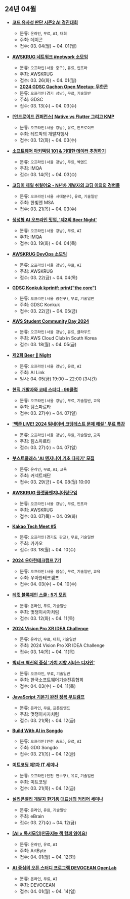 ## 24년 04월
- __[코드 유사성 판단 시즌2 AI 경진대회](https://dacon.io/competitions/official/236228/overview/description)__
  - 분류: `온라인`, `무료`, `AI`, `대회`
  - 주최: 데이콘
  - 접수: 03. 04(월) ~ 04. 01(월)

- __[AWSKRUG 네트워크 #network 소모임](https://www.meetup.com/awskrug/events/299998349/)__
  - 분류: `오프라인(서울 중구)`, `유료`, `인프라`
  - 주최: AWSKRUG
  - 접수: 03. 26(화) ~ 04. 01(월)
  - __[2024 GDSC Gachon Open Meetup: 무한콘](https://gdsc.community.dev/events/details/developer-student-clubs-gachon-university-presents-2024-gdsc-gachon-open-meetup-muhankon/)__
  - 분류: `오프라인(경기 성남)`, `무료`, `기술일반`
  - 주최: GDSC
  - 접수: 03. 13(수) ~ 04. 03(수)
- __[[안드로이드 컨퍼런스] Native vs Flutter 그리고 KMP](https://event-us.kr/ted/event/79581)__
  - 분류: `오프라인(서울 강남)`, `유료`, `안드로이드`
  - 주최: 테드박의 개발자행사
  - 접수: 03. 12(화) ~ 04. 03(수)
- __[소프트웨어 아키텍팅 101 & 거대한 데이터 추정하기](https://festa.io/events/4914)__
  - 분류: `오프라인(서울 강남)`, `무료`, `벡엔드`
  - 주최: IMQA
  - 접수: 03. 14(목) ~ 04. 03(수)
- __[코딩이 제일 쉬웠어요 - N년차 개발자의 코딩 이외의 경험들](https://festa.io/events/4908)__
  - 분류: `오프라인(서울 서대문구)`, `유료`, `기술일반`
  - 주최: 한빛앤 MSA
  - 접수: 03. 21(목) ~ 04. 03(수)
- __[생성형 AI 오프라인 밋업, '제2회 Beer Night'](https://vvd.bz/dKSb)__
  - 분류: `오프라인(서울 강남)`, `무료`, `AI`
  - 주최: IMQA
  - 접수: 03. 19(화) ~ 04. 04(목)
- __[AWSKRUG DevOps 소모임](https://www.meetup.com/awskrug/events/299883105/)__
  - 분류: `오프라인(서울 강남)`, `무료`, `AI`
  - 주최: AWSKRUG
  - 접수: 03. 22(금) ~ 04. 04(목)
- __[GDSC Konkuk kprintf: print("the core")](https://festa.io/events/4948)__
  - 분류: `오프라인(서울 광진구)`, `무료`, `기술일반`
  - 주최: GDSC Konkuk
  - 접수: 03. 22(금) ~ 04. 05(금)
- __[AWS Student Community Day 2024](https://festa.io/events/4828)__
  - 분류: `오프라인(서울 강남)`, `유료`, `클라우드`
  - 주최: AWS Cloud Club in South Korea
  - 접수: 03. 18(월) ~ 04. 05(금)
- __[제2회 Beer 🍻 Night](https://vvd.bz/dKSb)__
  - 분류: `오프라인(서울 강남)`, `유료`, `AI`
  - 주최: AI Link
  - 일시: 04. 05(금) 19:00 ~ 22:00 (3시간)
- __[현직 개발자와 코테 스터디 : 99클럽](https://99club.oopy.io/?utm_source=github_dev_event&utm_medium=earned&utm_campaign=%ED%95%AD%ED%95%B4&utm_content=%EB%A6%AC%EB%93%9C%ED%9A%8D%EB%93%9D&utm_term=%EC%9B%8C%EB%8B%88_240319)__
  - 분류: `오프라인(서울 강남)`, `무료`, `기술일반`, `교육`
  - 주최: 팀스파르타
  - 접수: 03. 27(수) ~ 04. 07(일)
- __['백준 LIVE! 2024 팀네이버 코딩테스트 문제 해설 ' 무료 특강](https://99club.oopy.io/?utm_source=github_dev_event&utm_medium=earned&utm_campaign=%ED%95%AD%ED%95%B4&utm_content=%EB%A6%AC%EB%93%9C%ED%9A%8D%EB%93%9D&utm_term=%EC%9B%8C%EB%8B%88_240319)__
  - 분류: `오프라인(서울 강남)`, `무료`, `기술일반`, `교육`
  - 주최: 팀스파르타
  - 접수: 03. 27(수) ~ 04. 07(일)
- __[부스트클래스 'AI 엔지니어 기초 다지기' 모집](https://m.post.naver.com/viewer/postView.naver?volumeNo=37399088&memberNo=34635212)__
  - 분류: `온라인`, `무료`, `AI`, `교육`
  - 주최: 커넥트재단
  - 접수: 03. 29(금) ~ 04. 08(월) 10:00
- __[AWSKRUG 플랫폼엔지니어링모임](https://www.meetup.com/awskrug/events/300007064/)__
  - 분류: `오프라인(서울 강남)`, `무료`, `인프라`
  - 주최: AWSKRUG
  - 접수: 03. 07(목) ~ 04. 09(화)
- __[Kakao Tech Meet #5](https://festa.io/events/4919)__
  - 분류: `오프라인(경기도 판교)`, `무료`, `기술일반`
  - 주최: 카카오
  - 접수: 03. 18(월) ~ 04. 10(수)
- __[2024 우아한테크캠프 7기](https://techblog.woowahan.com/16979/)__
  - 분류: `오프라인(서울 잠실)`, `무료`, `기술일반`, `교육`
  - 주최: 우아한테크캠프
  - 접수: 04. 03(수) ~ 04. 10(수)
- __[테킷 블록체인 스쿨 : 5기 모집](https://www.wanted.co.kr/events/techit-kdt-blockchain-5th)__
  - 분류: `온라인`, `무료`, `기술일반`
  - 주최: 멋쟁이사자처럼
  - 접수: 03. 12(화) ~ 04. 11(목)
- __[2024 Vision Pro XR IDEA Challenge](https://cyan-emails-724482.framer.app/)__
  - 분류: `온라인`, `무료`, `대회`, `기술일반`
  - 주최:  2024 Vision Pro XR IDEA Challenge
  - 접수: 03. 14(목) ~ 04. 11(목)
- __[빅테크 혁신의 중심 ‘가치 지향 서비스 디자인’](https://www.kosta.or.kr/notice/?q=YToxOntzOjEyOiJrZXl3b3JkX3R5cGUiO3M6MzoiYWxsIjt9&bmode=view&idx=18565845&t=board)__
  - 분류: `오프라인`, `무료`, `기술일반`
  - 주최:  한국소프트웨어기술진흥협회
  - 접수: 04. 03(수) ~ 04. 11(목)
- __[JavaScript 기본기 완전 정복 부트캠프](https://www.wanted.co.kr/events/techit-kdt-frontend-10th)__
  - 분류: `온라인`, `무료`, `프론트엔드`
  - 주최: 멋쟁이사자처럼
  - 접수: 03. 21(목) ~ 04. 12(금)
- __[Build With AI in Songdo](https://festa.io/events/4910)__
  - 분류: `오프라인(인천 송도)`, `유료`, `AI`
  - 주최:  GDG Songdo
  - 접수: 03. 21(목) ~ 04. 12(금)
- __[미트코딩 제1차 IT 세미나](https://festa.io/events/4974)__
  - 분류: `오프라인(인천 연수구)`, `유료`, `기술일반`
  - 주최: 미트코딩
  - 접수: 03. 21(목) ~ 04. 12(금)
- __[실리콘밸리 개발자 한기용 대표님의 커리어 세미나](https://docs.google.com/forms/d/e/1FAIpQLScp0wBoyaGZH27nbkAqFfWnmpRWR6HOfmrAC0PoVcIVbamzgA/viewform)__
  - 분류: `온라인`, `유료`, `기술일반`
  - 주최: eBrain
  - 접수: 03. 27(수) ~ 04. 12(금)
- __[[AI × 독서모임]인공지능 책 함께 읽어요!](https://festa.io/events/4968)__
  - 분류: `온라인`, `유료`, `AI`
  - 주최: ArtByte
  - 접수: 04. 01(월) ~ 04. 12(화)
- __[AI 중심의 오픈 스터디 프로그램 DEVOCEAN OpenLab](https://devocean.sk.com/community/detail.do?ID=165736)__
  - 분류: `온라인`, `무료`, `AI`
  - 주최: DEVOCEAN
  - 접수: 04. 01(월) ~ 04. 14(일)